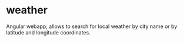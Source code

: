 # weather
Angular webapp, allows to search for local weather by city name or by latitude and longitude coordinates.
